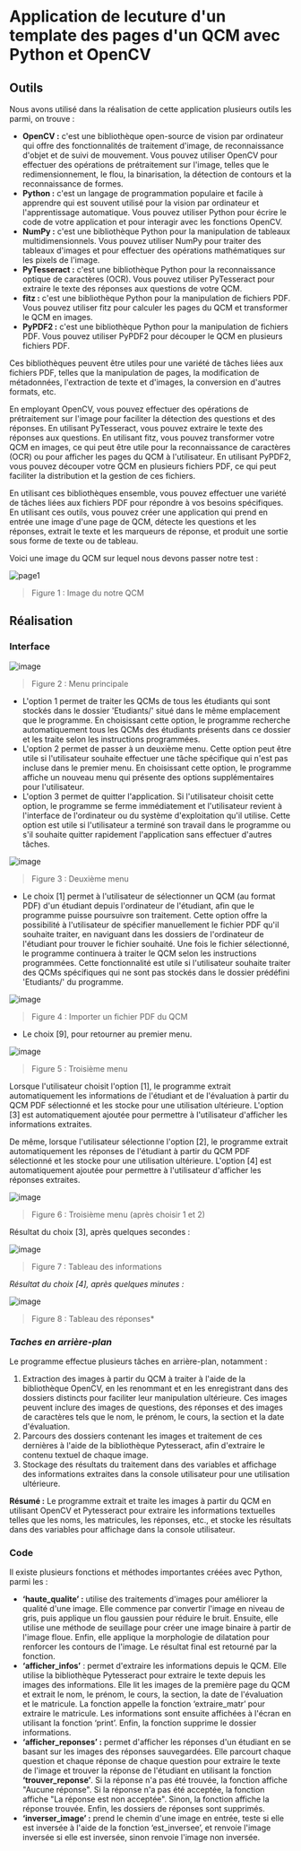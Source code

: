 # Application de lecuture d'un template des pages d'un QCM avec Python et OpenCV
## Outils

Nous avons utilisé dans la réalisation de cette application plusieurs outils les parmi, on trouve :

-   **OpenCV :** c'est une bibliothèque open-source de vision par ordinateur qui offre des fonctionnalités de traitement d'image, de reconnaissance d'objet et de suivi de mouvement. Vous pouvez utiliser OpenCV pour effectuer des opérations de prétraitement sur l'image, telles que le redimensionnement, le flou, la binarisation, la détection de contours et la reconnaissance de formes.
-   **Python :** c'est un langage de programmation populaire et facile à apprendre qui est souvent utilisé pour la vision par ordinateur et l'apprentissage automatique. Vous pouvez utiliser Python pour écrire le code de votre application et pour interagir avec les fonctions OpenCV.
-   **NumPy :** c'est une bibliothèque Python pour la manipulation de tableaux multidimensionnels. Vous pouvez utiliser NumPy pour traiter des tableaux d'images et pour effectuer des opérations mathématiques sur les pixels de l'image.
-   **PyTesseract :** c'est une bibliothèque Python pour la reconnaissance optique de caractères (OCR). Vous pouvez utiliser PyTesseract pour extraire le texte des réponses aux questions de votre QCM.
-   **fitz :** c'est une bibliothèque Python pour la manipulation de fichiers PDF. Vous pouvez utiliser fitz pour calculer les pages du QCM et transformer le QCM en images.
-   **PyPDF2 :** c'est une bibliothèque Python pour la manipulation de fichiers PDF. Vous pouvez utiliser PyPDF2 pour découper le QCM en plusieurs fichiers PDF.

Ces bibliothèques peuvent être utiles pour une variété de tâches liées aux fichiers PDF, telles que la manipulation de pages, la modification de métadonnées, l'extraction de texte et d'images, la conversion en d'autres formats, etc.

En employant OpenCV, vous pouvez effectuer des opérations de prétraitement sur l'image pour faciliter la détection des questions et des réponses. En utilisant PyTesseract, vous pouvez extraire le texte des réponses aux questions. En utilisant fitz, vous pouvez transformer votre QCM en images, ce qui peut être utile pour la reconnaissance de caractères (OCR) ou pour afficher les pages du QCM à l'utilisateur. En utilisant PyPDF2, vous pouvez découper votre QCM en plusieurs fichiers PDF, ce qui peut faciliter la distribution et la gestion de ces fichiers.

En utilisant ces bibliothèques ensemble, vous pouvez effectuer une variété de tâches liées aux fichiers PDF pour répondre à vos besoins spécifiques. En utilisant ces outils, vous pouvez créer une application qui prend en entrée une image d'une page de QCM, détecte les questions et les réponses, extrait le texte et les marqueurs de réponse, et produit une sortie sous forme de texte ou de tableau.

Voici une image du QCM sur lequel nous devons passer notre test :

![page1](https://user-images.githubusercontent.com/119759894/227743152-3203f11e-0a80-4dfb-9d3d-f9ea01dc56a4.jpg)
> Figure 1 : Image du notre QCM

## Réalisation

### Interface
![image](https://user-images.githubusercontent.com/119759894/227742507-8320711c-3c46-4f59-b8b4-ae47b05e020d.png)
>   Figure 2 : Menu principale

-   L'option 1 permet de traiter les QCMs de tous les étudiants qui sont stockés dans le dossier 'Etudiants/' situé dans le même emplacement que le programme. En choisissant cette option, le programme recherche automatiquement tous les QCMs des étudiants présents dans ce dossier et les traite selon les instructions programmées.
-   L'option 2 permet de passer à un deuxième menu. Cette option peut être utile si l'utilisateur souhaite effectuer une tâche spécifique qui n'est pas incluse dans le premier menu. En choisissant cette option, le programme affiche un nouveau menu qui présente des options supplémentaires pour l'utilisateur.
-   L'option 3 permet de quitter l'application. Si l'utilisateur choisit cette option, le programme se ferme immédiatement et l'utilisateur revient à l'interface de l'ordinateur ou du système d'exploitation qu'il utilise. Cette option est utile si l'utilisateur a terminé son travail dans le programme ou s'il souhaite quitter rapidement l'application sans effectuer d'autres tâches.

![image](https://user-images.githubusercontent.com/119759894/227742517-b9691cd2-4ae1-479f-ac82-e18d1dc1f85a.png)
>   Figure 3 : Deuxième menu

-   Le choix [1] permet à l'utilisateur de sélectionner un QCM (au format PDF) d'un étudiant depuis l'ordinateur de l'étudiant, afin que le programme puisse poursuivre son traitement. Cette option offre la possibilité à l'utilisateur de spécifier manuellement le fichier PDF qu'il souhaite traiter, en naviguant dans les dossiers de l'ordinateur de l'étudiant pour trouver le fichier souhaité. Une fois le fichier sélectionné, le programme continuera à traiter le QCM selon les instructions programmées. Cette fonctionnalité est utile si l'utilisateur souhaite traiter des QCMs spécifiques qui ne sont pas stockés dans le dossier prédéfini 'Etudiants/' du programme.

![image](https://user-images.githubusercontent.com/119759894/227742528-babcd4fe-a915-408c-bc4c-e0170bbb7912.png)
>   Figure 4 : Importer un fichier PDF du QCM

-   Le choix [9], pour retourner au premier menu.

![image](https://user-images.githubusercontent.com/119759894/227742547-17512a11-4c12-4bcf-af02-a88e35f518f8.png)
>   Figure 5 : Troisième menu

Lorsque l'utilisateur choisit l'option [1], le programme extrait automatiquement les informations de l'étudiant et de l'évaluation à partir du QCM PDF sélectionné et les stocke pour une utilisation ultérieure. L'option [3] est automatiquement ajoutée pour permettre à l'utilisateur d'afficher les informations extraites.

De même, lorsque l'utilisateur sélectionne l'option [2], le programme extrait automatiquement les réponses de l'étudiant à partir du QCM PDF sélectionné et les stocke pour une utilisation ultérieure. L'option [4] est automatiquement ajoutée pour permettre à l'utilisateur d'afficher les réponses extraites.

![image](https://user-images.githubusercontent.com/119759894/227742554-284e416e-eed9-4325-b27c-2442a3ad86ab.png)
>   Figure 6 : Troisième menu (après choisir 1 et 2)

Résultat du choix [3], après quelques secondes :

![image](https://user-images.githubusercontent.com/119759894/227742558-1bc73e66-4ce3-4e42-81cf-9fc796ea411b.png)
>   Figure 7 : Tableau des informations

*Résultat du choix [4], après quelques minutes :*

![image](https://user-images.githubusercontent.com/119759894/227742563-42a5f482-0efd-442b-81b0-8f1b154bf0a2.png)
>   Figure 8 : Tableau des réponses*

### *Taches en arrière-plan*

Le programme effectue plusieurs tâches en arrière-plan, notamment :

1.  Extraction des images à partir du QCM à traiter à l'aide de la bibliothèque OpenCV, en les renommant et en les enregistrant dans des dossiers distincts pour faciliter leur manipulation ultérieure. Ces images peuvent inclure des images de questions, des réponses et des images de caractères tels que le nom, le prénom, le cours, la section et la date d'évaluation.
2.  Parcours des dossiers contenant les images et traitement de ces dernières à l'aide de la bibliothèque Pytesseract, afin d'extraire le contenu textuel de chaque image.
3.  Stockage des résultats du traitement dans des variables et affichage des informations extraites dans la console utilisateur pour une utilisation ultérieure.

**Résumé :** Le programme extrait et traite les images à partir du QCM en utilisant OpenCV et Pytesseract pour extraire les informations textuelles telles que les noms, les matricules, les réponses, etc., et stocke les résultats dans des variables pour affichage dans la console utilisateur.

### Code

Il existe plusieurs fonctions et méthodes importantes créées avec Python, parmi les :

-   **‘haute_qualite’ :** utilise des traitements d'images pour améliorer la qualité d'une image. Elle commence par convertir l'image en niveau de gris, puis applique un flou gaussien pour réduire le bruit. Ensuite, elle utilise une méthode de seuillage pour créer une image binaire à partir de l'image floue. Enfin, elle applique la morphologie de dilatation pour renforcer les contours de l'image. Le résultat final est retourné par la fonction.
-   **‘afficher_infos’** : permet d'extraire les informations depuis le QCM. Elle utilise la bibliothèque Pytesseract pour extraire le texte depuis les images des informations. Elle lit les images de la première page du QCM et extrait le nom, le prénom, le cours, la section, la date de l'évaluation et le matricule. La fonction appelle la fonction ‘extraire_matr’ pour extraire le matricule. Les informations sont ensuite affichées à l'écran en utilisant la fonction ‘print’. Enfin, la fonction supprime le dossier informations.
-   **‘afficher_reponses’ :** permet d'afficher les réponses d'un étudiant en se basant sur les images des réponses sauvegardées. Elle parcourt chaque question et chaque réponse de chaque question pour extraire le texte de l'image et trouver la réponse de l'étudiant en utilisant la fonction **‘trouver_reponse’**. Si la réponse n'a pas été trouvée, la fonction affiche "Aucune réponse". Si la réponse n'a pas été acceptée, la fonction affiche "La réponse est non acceptée". Sinon, la fonction affiche la réponse trouvée. Enfin, les dossiers de réponses sont supprimés.
-   **‘inverser_image’ :** prend le chemin d'une image en entrée, teste si elle est inversée à l'aide de la fonction ‘est_inversee’, et renvoie l'image inversée si elle est inversée, sinon renvoie l'image non inversée.

